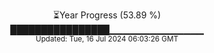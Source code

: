 <p align="center">
⏳Year Progress (53.89 %)<br>
████████████████▁▁▁▁▁▁▁▁▁▁▁▁▁▁ <br>
<sub>Updated: Tue, 16 Jul 2024 06:03:26 GMT</sub>
</p>

